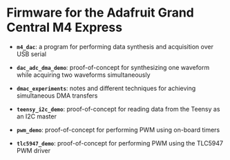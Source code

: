 # Firmware for the Adafruit Grand Central M4 Express

- **`m4_dac`**: a program for performing data synthesis and acquisition over
USB serial

- **`dac_adc_dma_demo`**: proof-of-concept for synthesizing one waveform while
acquiring two waveforms simultaneously

- **`dmac_experiments`**: notes and different techniques for achieving
simultaneous DMA transfers

- **`teensy_i2c_demo`**: proof-of-concept for reading data from the Teensy as
an I2C master

- **`pwm_demo`**: proof-of-concept for performing PWM using on-board timers

- **`tlc5947_demo`**: proof-of-concept for performing PWM using the TLC5947
PWM driver
